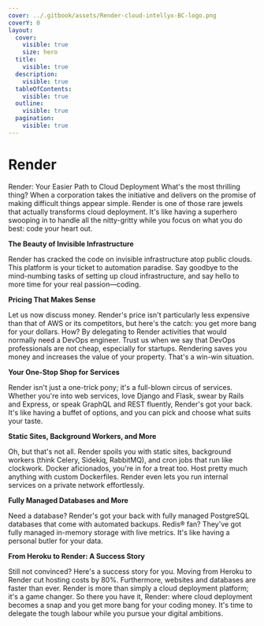 ```yaml
---
cover: ../.gitbook/assets/Render-cloud-intellyx-BC-logo.png
coverY: 0
layout:
  cover:
    visible: true
    size: hero
  title:
    visible: true
  description:
    visible: true
  tableOfContents:
    visible: true
  outline:
    visible: true
  pagination:
    visible: true
---
```


# Render

Render: Your Easier Path to Cloud Deployment What's the most thrilling thing? When a corporation takes the initiative and delivers on the promise of making difficult things appear simple. Render is one of those rare jewels that actually transforms cloud deployment. It's like having a superhero swooping in to handle all the nitty-gritty while you focus on what you do best: code your heart out.

**The Beauty of Invisible Infrastructure**

Render has cracked the code on invisible infrastructure atop public clouds. This platform is your ticket to automation paradise. Say goodbye to the mind-numbing tasks of setting up cloud infrastructure, and say hello to more time for your real passion—coding.

**Pricing That Makes Sense**

Let us now discuss money. Render's price isn't particularly less expensive than that of AWS or its competitors, but here's the catch: you get more bang for your dollars. How? By delegating to Render activities that would normally need a DevOps engineer. Trust us when we say that DevOps professionals are not cheap, especially for startups. Rendering saves you money and increases the value of your property. That's a win-win situation.

**Your One-Stop Shop for Services**

Render isn't just a one-trick pony; it's a full-blown circus of services. Whether you're into web services, love Django and Flask, swear by Rails and Express, or speak GraphQL and REST fluently, Render's got your back. It's like having a buffet of options, and you can pick and choose what suits your taste.

**Static Sites, Background Workers, and More**

Oh, but that's not all. Render spoils you with static sites, background workers (think Celery, Sidekiq, RabbitMQ), and cron jobs that run like clockwork. Docker aficionados, you're in for a treat too. Host pretty much anything with custom Dockerfiles. Render even lets you run internal services on a private network effortlessly.

**Fully Managed Databases and More**

Need a database? Render's got your back with fully managed PostgreSQL databases that come with automated backups. Redis® fan? They've got fully managed in-memory storage with live metrics. It's like having a personal butler for your data.

**From Heroku to Render: A Success Story**

Still not convinced? Here's a success story for you. Moving from Heroku to Render cut hosting costs by 80%. Furthermore, websites and databases are faster than ever. Render is more than simply a cloud deployment platform; it's a game changer. So there you have it, Render: where cloud deployment becomes a snap and you get more bang for your coding money. It's time to delegate the tough labour while you pursue your digital ambitions.
